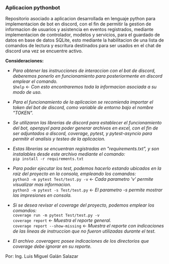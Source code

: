 <h3><b>Aplicacion pythonbot</b></h3>

Repositorio asociado a aplicacion desarrollada en lenguaje python para implementacion de bot en discord, con el fin de permitir la gestion de informacion de usuarios y asistencia en eventos registrados, mediante implementacion de controlador, modelos y servicios, para el guardado de datos en base de datos SQLite, esto mediante la habilitacion de una lista de comandos
de lectura y escritura destinados para ser usados en el chat de discord una vez se encuentre activo.

**Consideraciones:**

- _Para obtener las instrucciones de interaccion con el bot de discord, deberemos ponerlo en funcionamiento para posteriormente en discord emplear el comando._<br />`$help` <- _Con esto encontraremos toda la informacion asociada a su modo de uso._

- _Para el funcionamiento de la aplicacion se recomienda importar el token del bot de discord, como variable de entorno bajo el nombre "TOKEN"._

- _Se utilizaron las librerias de discord para establecer el funcionamiento del bot, openpyxl para poder generar archivos en excel, con el fin de ser adjuntados a discord, coverage, pytest, y pytest-asyncio para permitir el analisis y testeo de la aplicacion._

- _Estas librerias se encuentran registradas en "requirements.txt", y son instalables desde este archivo mediante el comando:_ <br /> `pip install -r requirements.txt`

- _Para poder ejecutar los test, podemos hacerlo estando ubicados en la raiz del proyecto en la consola, empleando los comandos:_ <br /> `python3 -m pytest Test/test.py -v` <- _Cada parametro 'v' permite visualizar mas informacion._ <br /> `python3 -m pytest -s Test/test.py` <- _El parametro -s permite mostrar las impresiones en consola._

- _Si se desea revisar el coverage del proyecto, podemos emplear los comandos:_ <br /> `coverage run -m pytest Test/test.py -v` <br /> `coverage report` <- _Muestra el reporte general._ <br /> `coverage report --show-missing` <- _Muestra el reporte con indicaciones de las lineas de instruccion que no fueron utilizadas durante el test._

- _El archivo .coveragerc posee indicaciones de los directorios que coverage debe ignorar en su reporte._

Por: 
Ing. Luis Miguel Galán Salazar